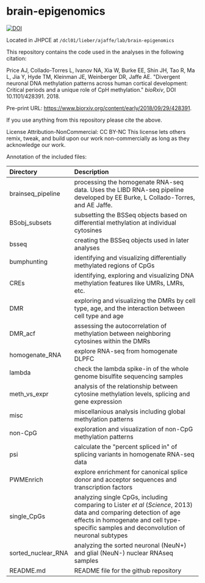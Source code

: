 # brain-epigenomics
[![DOI](https://zenodo.org/badge/68875556.svg)](https://zenodo.org/badge/latestdoi/68875556)

Located in JHPCE at `/dcl01/lieber/ajaffe/lab/brain-epigenomics`

This repository contains the code used in the analyses in the following citation:

Price AJ, Collado-Torres L, Ivanov NA, Xia W, Burke EE, Shin JH, Tao R, Ma L, Jia Y,  Hyde TM, Kleinman JE, Weinberger DR, Jaffe AE. "Divergent neuronal DNA methylation patterns across human cortical development: Critical periods and a unique role of CpH methylation." *bioRxiv*, DOI 10.1101/428391. 2018.

Pre-print URL: https://www.biorxiv.org/content/early/2018/09/29/428391.

If you use anything from this repository please cite the above.

License Attribution-NonCommercial: CC BY-NC
This license lets others remix, tweak, and build upon our work non-commercially as long as they acknowledge our work.

Annotation of the included files:

| Directory | Description |
|:------------- |:-------------|
| brainseq_pipeline | processing the homogenate RNA-seq data. Uses the LIBD RNA-seq pipeline developed by EE Burke, L Collado-Torres, and AE Jaffe. | 
| BSobj_subsets | subsetting the BSSeq objects based on differential methylation at individual cytosines | 
| bsseq | creating the BSSeq objects used in later analyses | 
| bumphunting | identifying and visualizing differentially methylated regions of CpGs | 
| CREs | identifying, exploring and visualizing DNA methylation features like UMRs, LMRs, etc. | 
| DMR | exploring and visualizing the DMRs by cell type, age, and the interaction between cell type and age | 
| DMR_acf | assessing the autocorrelation of methylation between neighboring cytosines within the DMRs | 
| homogenate_RNA | explore RNA-seq from homogenate DLPFC | 
| lambda | check the lambda spike-in of the whole genome bisulfite sequencing samples | 
| meth_vs_expr | analysis of the relationship between cytosine methylation levels, splicing and gene expression | 
| misc | miscellanious analysis including global methylation patterns | 
| non-CpG | exploration and visualization of non-CpG methylation patterns | 
| psi | calculate the "percent spliced in" of splicing variants in homogenate RNA-seq data | 
| PWMEnrich | explore enrichment for canonical splice donor and acceptor sequences and transcription factors | 
| single_CpGs | analyzing single CpGs, including comparing to Lister *et al* (*Science*, 2013) data and comparing detection of age effects in homogenate and cell type-specific samples and deconvolution of neuronal subtypes | 
| sorted_nuclear_RNA | analyzing the sorted neuronal (NeuN+) and glial (NeuN-) nuclear RNAseq samples |  
| README.md | README file for the github repository | 

